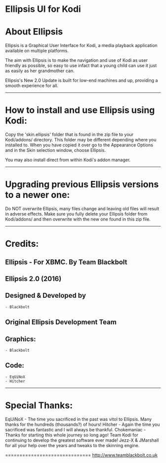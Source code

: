 Ellipsis UI for Kodi
=====================================

About Ellipsis
==============

Ellipsis is a Graphical User Interface for Kodi, a media playback application available on multiple platforms.

The aim with Ellipsis is to make the navigation and use of Kodi as user friendly as possible, so easy to use infact that a young child can use it just as easily as her grandmother can.

Ellipsis's New 2.0 Update is built for low-end machines and up, providing a smooth experience for all.

------------------------------------------------------------------------
How to install and use Ellipsis using Kodi:
====================================

Copy the 'skin.ellipsis' folder that is found in the zip file to your Kodi/addons/ directory.
This folder may be different depending where you installed to. When you have copied it
over go to the Appearance Options and in the Skin selection window, choose Ellipsis.

You may also install direct from within Kodi's addon manager.

-------------------------------------------------
Upgrading previous Ellipsis versions to a newer one:
=================================================

Do NOT overwrite Ellipsis, many files change and leaving old files will result in adverse
effects. Make sure you fully delete your Ellipsis folder from Kodi/addons/ and then overwrite with
the new one found in this zip file.

--------
Credits:
========

Ellipsis - For XBMC.
By Team Blackbolt
-----------------------

Ellipsis 2.0 (2016)
-------------------

Designed & Developed by
-----------------------
    - Blackbolt


Original Ellipsis Development Team
----------------------------------

Graphics:
-----------------------
    - Blackbolt

Code:
---------------------
    - EqUiNoX
    - Hitcher



------------------
Special Thanks:
==================

EqUiNoX - The time you sacrificed in the past was vitol to Ellipsis. Many thanks for the hundreds (thousands?) of hours!
Hitcher - Again the time you sacrificed was fantastic and I will always be thankful.
Chokemaniac - Thanks for starting this whole journey so long ago!
Team Kodi for continuing to develop the greatest software ever made!
Jezz-X & JMarshall for all your help over the years and tweaks to the skinning engine.


==============================
http://www.teamblackbolt.co.uk
